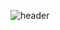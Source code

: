 ![header](https://capsule-render.vercel.app/api?type=waving&color=auto&height=300&section=header&text=Welcome%20&fontSize=90&animation=fadeIn&fontAlignY=38&desc=bell-person-ii's%20GitHub%20&descAlignY=51&descAlign=62)

<br/>
<br/>
<br/>
<br/>

<!--badge-->
